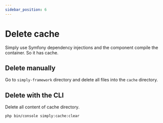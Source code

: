 ```yaml
---
sidebar_position: 6
---
```


# Delete cache
Simply use Symfony dependency injections and the component compile the container. So it has cache.

## Delete manually
Go to `simply-framework` directory and delete all files into the `cache` directory.

## Delete with the CLI
Delete all content of cache directory.
```bash
php bin/console simply:cache:clear
```
